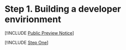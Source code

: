 # Step 1. Building a developer envirionment

[!INCLUDE [Public Preview Notice](../includes/public-preview-include.md)]

[!INCLUDE [Step One](../includes/step-one-building-dev-env.md)]



